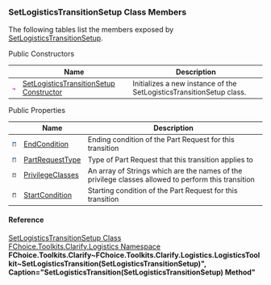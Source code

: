 ﻿### SetLogisticsTransitionSetup Class Members

The following tables list the members exposed by [SetLogisticsTransitionSetup](FChoice.Toolkits.Clarify~FChoice.Toolkits.Clarify.Logistics.SetLogisticsTransitionSetup.md).

Public Constructors

|   | Name | Description |
| --- | --- | --- |
| ![Public Constructor](dotnetimages/publicConstructor.png) | [SetLogisticsTransitionSetup Constructor](FChoice.Toolkits.Clarify~FChoice.Toolkits.Clarify.Logistics.SetLogisticsTransitionSetup~_ctor.md) | Initializes a new instance of the SetLogisticsTransitionSetup class.   |



Public Properties

|   | Name | Description |
| --- | --- | --- |
| ![Public Property](dotnetimages/publicProperty.png) | [EndCondition](FChoice.Toolkits.Clarify~FChoice.Toolkits.Clarify.Logistics.SetLogisticsTransitionSetup~EndCondition.md) | Ending condition of the Part Request for this transition   |
| ![Public Property](dotnetimages/publicProperty.png) | [PartRequestType](FChoice.Toolkits.Clarify~FChoice.Toolkits.Clarify.Logistics.SetLogisticsTransitionSetup~PartRequestType.md) | Type of Part Request that this transition applies to   |
| ![Public Property](dotnetimages/publicProperty.png) | [PrivilegeClasses](FChoice.Toolkits.Clarify~FChoice.Toolkits.Clarify.Logistics.SetLogisticsTransitionSetup~PrivilegeClasses.md) | An array of Strings which are the names of the privilege classes allowed to perform this transition   |
| ![Public Property](dotnetimages/publicProperty.png) | [StartCondition](FChoice.Toolkits.Clarify~FChoice.Toolkits.Clarify.Logistics.SetLogisticsTransitionSetup~StartCondition.md) | Starting condition of the Part Request for this transition   |





#### Reference

[SetLogisticsTransitionSetup Class](FChoice.Toolkits.Clarify~FChoice.Toolkits.Clarify.Logistics.SetLogisticsTransitionSetup.md)  
[FChoice.Toolkits.Clarify.Logistics Namespace](FChoice.Toolkits.Clarify~FChoice.Toolkits.Clarify.Logistics_namespace.md)  
**FChoice.Toolkits.Clarify~FChoice.Toolkits.Clarify.Logistics.LogisticsToolkit~SetLogisticsTransition(SetLogisticsTransitionSetup)", Caption="SetLogisticsTransition(SetLogisticsTransitionSetup) Method"**